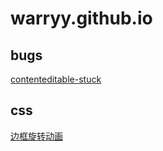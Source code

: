 # warryy.github.io

## bugs
<a href="bugs/contenteditable-stuck.html">contenteditable-stuck</a>

## css
<a href="css/clip-path-animation.html">边框旋转动画</a>